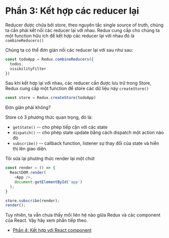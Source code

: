 # Phần 3: Kết hợp các reducer lại

Reducer được chứa bởi store, theo nguyên tắc single source of truth, chúng ta cần phải kết nối các reducer lại với nhau. 
Redux cung cấp cho chúng ta một function hữu ích để kết hợp các reducer lại với nhau đó là `combineReducers()`

Chúng ta có thể đơn giản nối các reducer lại với sau như sau:

```js
const todoApp = Redux.combineReducers({
  todos,
  visibilityFilter
})

```

Sau khi kết hợp lại với nhau, các reducer cần được lưu trữ trong Store, Redux cung cấp một function để store các dữ liệu này
`createStore()`

```js 
const store = Redux.createStore(todoApp)
```

Đơn giản phải không?

Store có 3 phương thức quan trọng, đó là: 

* `getState()`  -- cho phép tiếp cận với các state
* `dispatch()`	-- cho phép state update bằng cách dispatch một action nào đó
* `subscribe()`	-- callback function, listener sự thay đổi của state và hiển thị lên giao diện.

Tôi sửa lại phương thức render lại một chút 

```js
const render = () => {
  ReactDOM.render(
    <App />,
    document.getElementById('app')
  );   
}

store.subscribe(render);
render();
```

Tuy nhiên, ta vẫn chưa thấy mối liên hệ nào giữa Redux và các component của React. Vậy hãy xem phần tiếp theo.

* [Phần 4: Kết hợp với React component](/p4.md)